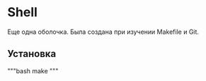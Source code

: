 # Shell

Еще одна оболочка. Была создана при изучении Makefile и Git.

## Установка

"""bash
make
"""
